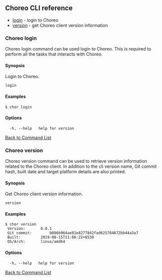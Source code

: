 ## Choreo CLI reference
- [login](#choreo-login) - login to Choreo
- [version](#choreo-version) - get Choreo client version information

### Choreo login

Choreo login command can be used login to Choreo. This is required to perform all the tasks that interacts with Choreo.

#### Synopsis

Login to Choreo.

```
login
```

#### Examples

```
$ chor login
```

#### Options

```
  -h, --help   help for version
```

[Back to Command List](#choreo-cli-commands)

### Choreo version

Choreo version command can be used to retrieve version information related to the Choreo client. In addition to the cli version name, Git commit hash, built date and target platform details are also printed.

#### Synopsis

Get Choreo client version information.

```
version
```

#### Examples

```
$ chor version
 Version:		0.0.1
 Git commit:		b086b964ae81e8277842fad625784672bb44a3a7
 Built:			2019-08-15T11:06:22+0530
 OS/Arch:		linux/amd64
```

#### Options

```
  -h, --help   help for version
```

[Back to Command List](#choreo-cli-commands)